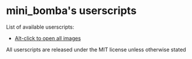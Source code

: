 # mini_bomba's userscripts

List of available userscripts:
- [Alt-click to open all images](/altclick-images.user.js)

All userscripts are released under the MIT license unless otherwise stated
